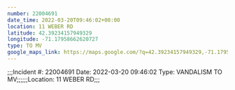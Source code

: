 ```yaml
---
number: 22004691
date_time: 2022-03-20T09:46:02+00:00
location: 11 WEBER RD
latitude: 42.39234157949329
longitude: -71.17958662620727
type: TO MV
google_maps_link: https://maps.google.com/?q=42.39234157949329,-71.17958662620727
---
```


;;;Incident #: 22004691  Date: 2022-03-20 09:46:02   Type: VANDALISM TO MV;;;;;;Location: 11 WEBER RD;;;
